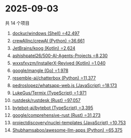 # 2025-09-03

共 14 个项目

<!-- BEGIN GITHUB -->
<!-- 最后更新时间 2025-09-03 18:09:05 +0800 -->
1. [dockur/windows (Shell) ⭐42,497](https://github.com/dockur/windows)
1. [crewAIInc/crewAI (Python) ⭐36,661](https://github.com/crewAIInc/crewAI)
1. [JetBrains/koog (Kotlin) ⭐2,624](https://github.com/JetBrains/koog)
1. [ashishpatel26/500-AI-Agents-Projects ⭐8,230](https://github.com/ashishpatel26/500-AI-Agents-Projects)
1. [wxxsfxyzm/InstallerX-Revived (Kotlin) ⭐1,040](https://github.com/wxxsfxyzm/InstallerX-Revived)
1. [google/mangle (Go) ⭐1,978](https://github.com/google/mangle)
1. [resemble-ai/chatterbox (Python) ⭐11,377](https://github.com/resemble-ai/chatterbox)
1. [pedroslopez/whatsapp-web.js (JavaScript) ⭐18,173](https://github.com/pedroslopez/whatsapp-web.js)
1. [LukeGus/Termix (TypeScript) ⭐1,971](https://github.com/LukeGus/Termix)
1. [rustdesk/rustdesk (Rust) ⭐97,057](https://github.com/rustdesk/rustdesk)
1. [bytebot-ai/bytebot (TypeScript) ⭐3,395](https://github.com/bytebot-ai/bytebot)
1. [google/comprehensive-rust (Rust) ⭐31,273](https://github.com/google/comprehensive-rust)
1. [projectdiscovery/nuclei-templates (JavaScript) ⭐10,753](https://github.com/projectdiscovery/nuclei-templates)
1. [Shubhamsaboo/awesome-llm-apps (Python) ⭐65,375](https://github.com/Shubhamsaboo/awesome-llm-apps)
<!-- END GITHUB -->